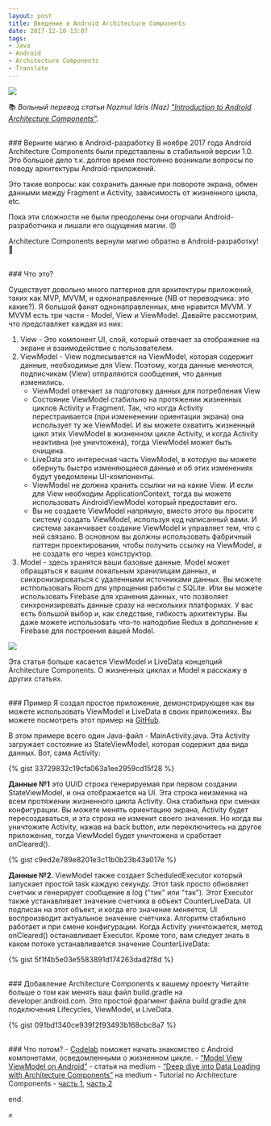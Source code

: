 ```yaml
---
layout: post
title: Введение в Android Architecture Components
date: 2017-12-10 13:07
tags:
- Java
- Android
- Architecture Components
- Translate
---
```

<img src="{{ site.baseurl }}/images/introduction-arch/hat_37.png">

:books: *Вольный перевод статьи Nazmul Idris (Naz) <a href="https://proandroiddev.com/introduction-to-android-architecture-components-cab33baa65f6">"Introduction to Android Architecture Components"</a>.*

<br>
### Верните магию в Android-разработку 
В ноябре 2017 года Android Architecture Components были представлены в стабильной версии 1.0. Это большое дело т.к. долгое время постоянно возникали вопросы по поводу архитектуры Android-приложений.

Это такие вопросы: как сохранить данные при повороте экрана, обмен данными между Fragment и Activity, зависимость от жизненного цикла, etc.

Пока эти сложности не были преодолены они огорчали Android-разработчика и лишали его ощущения магии. 😠

Architecture Components вернули магию обратно в Android-разработку! 🎩

<br>
### Что это?

Существует довольно много паттернов для архитектуры приложений, таких как MVP, MVVM, и однонаправленные (NB от переводчика: это какие?). Я большой фанат однонаправленных, мне нравится MVVM. У MVVM есть три части - Model, View и ViewModel. Давайте рассмотрим, что представляет каждая из них:

1. View - Это компонент UI, слой, который отвечает за отображение на экране и взаимодействие с пользователем.
2. ViewModel - View подписывается на ViewModel, которая содержит данные, необходимые для View. Поэтому, когда данные меняются, подписчикам (View) отпраляются сообщения, что данные изменились.
    - ViewModel отвечает за подготовку данных для потребления View
    - Cостояние ViewModel стабильно на протяжении жизненных циклов Activity и Fragment. Так, что когда Activity перестраивается (при измененении ориентации экрана) она использует ту же ViewModel. И вы можете охватить жизненный цикл этих ViewModel в жизненном цикле Activity, и когда Activity неактивна (не уничтожена), тогда ViewModel может быть очищена.
   - LiveData это интересная часть ViewModel, в которую вы можете обернуть быстро изменяющиеся данные и об этих изменениях будут уведомлены UI-компоненты.
   - ViewModel не должна хранить ссылки ни на какие View. И если для View необходим ApplicationContext, тогда вы можете использовать AndroidViewModel который предоставит его.
   - Вы не создаете ViewModel напрямую, вместо этого вы просите систему создать ViewModel, используя код написанный вами. И система заканчивает создание ViewModel и управляет тем, что с ней связано. В основном вы должны использовать фабричный паттерн проектирования, чтобы получить ссылку на ViewModel, а не создать его через конструктор. 
3. Model - здесь хранятся ваши базовые данные. Model может обращаться к вашим локальным хранилищам данных, и синхронизироваться с удаленными источниками данных. Вы можете истпользовать Room для упрощения работы с SQLite. Или вы можете использовать Firebase для хранения данных, что позволяет синхронизировать данные сразу на нескольких платформах. У вас есть большой выбор и, как следствие, гибкость архитектуры. Вы даже можете использовать что-то наподобие Redux в дополнение к Firebase для построения вашей Model.

<img src="{{ site.baseurl }}/images/introduction-arch/arch_37.png">

Эта статья больше касается ViewModel и LiveData концепций Architecture Components. О жизненных циклах и Model я расскажу в других статьях.

<br>
### Пример
Я создал простое приложение, демонстрирующее как вы можете использовать ViewModel и LiveData в своих приложениях. Вы можете посмотреть этот пример на <a href="https://github.com/nazmulidris/android_arch_comp">GitHub</a>.

В этом примере всего один Java-файл - MainActivity.java. Эта Activity загружает состояние из StateViewModel, которая содержит два вида данных. Вот, сама Activity:

{% gist 33729832c19cfa063a1ee2959cd15f28 %}

**Данные №1** это UUID строка генерируемая при первом создании StateViewModel, и она отображается на UI. Эта строка неизменна на всем протяжении жизненного цикла Activity. Она стабильна при сменах конфигурации. Вы можете менять ориентацию экрана, Activity будет пересоздаваться, и эта строка не изменит своего значения. Но когда вы уничтожите Activity, нажав на back button, или переключитесь на другое приложение, тогда ViewModel будет уничтожена и сработает onCleared(). 

{% gist c9ed2e789e8201e3c11b0b23b43a017e %}

**Данные №2**. ViewModel также создает ScheduledExecutor который запускает простой task каждую секунду. Этот task просто обновляет счетчик и генерирует сообщение в log ("тик" или "так"). Этот Executor также устанавливает значение счетчика в объект CounterLiveData. UI подписан на этот объект, и когда его значение меняется, UI воспроизводит актуальное значение счетчика. Алгоритм стабильно работает и при смене конфигурации. Когда Activity уничтожается, метод onCleared() останавливает Executor. Кроме того, вам следует знать в каком потоке устанавливается значение CounterLiveData:

{% gist 5f1f4b5e03e5583891d174263dad2f8d %}

<br>
### Добавление Architecture Components к вашему проекту
Читайте больше о том как менять ваш файл build.gradle на developer.android.com. Это простой фрагмент файла build.gradle для подключения Lifecycles, ViewModel, и LiveData. 

{% gist 091bd1340ce939f2f93493b168cbc8a7 %}

<br>
### Что потом?
- <a href="https://codelabs.developers.google.com/codelabs/android-lifecycles/#0">Codelab</a> поможет начать знакомство с Android компонетами, осведомленными о жизненном цикле.
- <a href="https://medium.com/@margaretmz/exploring-the-android-architecture-components-117515acfa8">“Model View ViewModel on Android”</a> - статья на medium
- <a href="https://medium.com/google-developers/lifecycle-aware-data-loading-with-android-architecture-components-f95484159de4">“Deep dive into Data Loading with Architecture Components”</a> на medium
- Tutorial по Architecture Components - <a href="https://riggaroo.co.za/android-architecture-components-looking-room-livedata-part-1/">часть 1</a>, <a href="https://riggaroo.co.za/android-architecture-components-looking-viewmodels-part-2/">часть 2</a>

end.

:fist:
